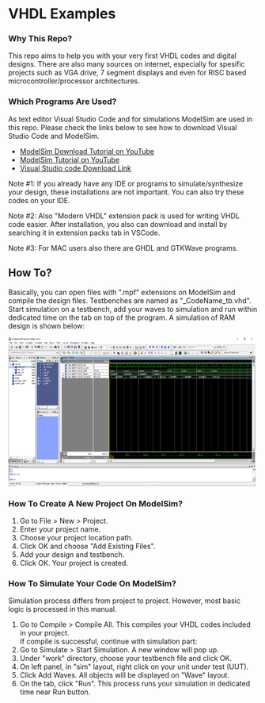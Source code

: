 <h1> VHDL Examples </h1>

<h3>Why This Repo?</h3>

<p> This repo aims to help you with your very first VHDL codes and digital designs. There are also many sources on internet, especially for spesific projects such as VGA drive, 7 segment displays and even for RISC based microcontroller/processor architectures. </p>

<h3> Which Programs Are Used? </h3>

<p> As text editor Visual Studio Code and for simulations ModelSim are used in this repo. Please check the links below to see how to download Visual Studio Code and ModelSim. </p>

<ul>
    <li> <a href="https://www.youtube.com/watch?v=1AnXVuSm90c&t=15s" target="_blank">ModelSim Download Tutorial on YouTube</a> </li>
    <li> <a href="https://www.youtube.com/watch?v=9mpRF6bAY1g" target="_blank">ModelSim Tutorial on YouTube</a> </li>
    <li> <a href="https://code.visualstudio.com/download" target="_blank">Visual Studio code Download Link</a> </li>
</ul>

<p> Note #1: If you already have any IDE or programs to simulate/synthesize your design, these installations are not important. You can also try these codes on your IDE. </p>
<p> Note #2: Also "Modern VHDL" extension pack is used for writing VHDL code easier. After installation, you also can download and install by searching it in extension packs tab in VSCode. </p>
<p> Note #3: For MAC users also there are GHDL and GTKWave programs.</p>

<h2> How To?</h2>

<p> Basically, you can open files with ".mpf" extensions on ModelSim and compile the design files. Testbenches are named as "_CodeName_tb.vhd". Start simulation on a testbench, add your waves to simulation and run within dedicated time on the tab on top of the program. A simulation of RAM design is shown below: </p>

<img src="repo_ss.png" alt="RAM simulation" style="width:500px;height:300px;">

<h3> How To Create A New Project On ModelSim? </h3>

<ol>
    <li> Go to File > New > Project. </li>
    <li> Enter your project name. </li>
    <li> Choose your project location path. </li>
    <li> Click OK and choose "Add Existing Files".</li>
    <li> Add your design and testbench. </li>
    <li> Click OK. Your project is created.</li>
</ol>

<h3> How To Simulate Your Code On ModelSim?</h3>

<p> Simulation process differs from project to project. However, most basic logic is processed in this manual.</p>

<ol>
    <li> Go to Compile > Compile All. This compiles your VHDL codes included in your project.</li>
    If compile is successful, continue with simulation part:
    <li> Go to Simulate > Start Simulation. A new window will pop up.</li>
    <li> Under "work" directory, choose your testbench file and click OK.</li>
    <li> On left panel, in "sim" layout, right click on your unit under test (UUT).</li>
    <li> Click Add Waves. All objects will be displayed on "Wave" layout. </li>
    <li> On the tab, click "Run". This process runs your simulation in dedicated time near Run button.</li>
</ol>

